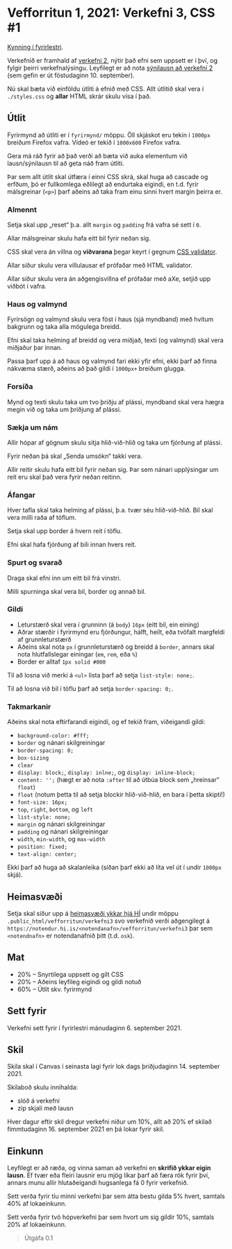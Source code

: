 
# Vefforritun 1, 2021: Verkefni 3, CSS #1

[Kynning í fyrirlestri](https://youtu.be/).

Verkefnið er framhald af [verkefni 2](https://github.com/vefforritun/vef1-2021-v2), nýtir það efni sem uppsett er í því, og fylgir þeirri verkefnalýsingu. Leyfilegt er að nota [sýnilausn að verkefni 2](https://github.com/vefforritun/vef1-2021-v2-synilausn) (sem gefin er út föstudaginn 10. september).

Nú skal bæta við einföldu útliti á efnið með CSS. Allt útlitið skal vera í `./styles.css` og **allar** HTML skrár skulu vísa í það.

## Útlit

Fyrirmynd að útliti er í `fyrirmynd/` möppu. Öll skjáskot eru tekin í `1000px` breiðum Firefox vafra. Vídeó er tekið í `1000x600` Firefox vafra.

Gera má ráð fyrir að það verði að bæta við auka elementum við lausn/sýnilausn til að geta náð fram útliti.

Þar sem allt útlit skal útfæra í einni CSS skrá, skal huga að cascade og erfðum, þó er fullkomlega eðlilegt að endurtaka eigindi, en t.d. fyrir málsgreinar (`<p>`) þarf aðeins að taka fram einu sinni hvert margin þeirra er.

### Almennt

Setja skal upp „reset“ þ.a. allt `margin` og `padding` frá vafra sé sett í `0`.

Allar málsgreinar skulu hafa eitt bil fyrir neðan sig.

CSS skal vera án villna og **viðvarana** þegar keyrt í gegnum [CSS validator](https://jigsaw.w3.org/css-validator/).

Allar síður skulu vera villulausar ef prófaðar með HTML validator.

Allar síður skulu vera án aðgengisvillna ef prófaðar með aXe, setjið upp viðbót í vafra.

### Haus og valmynd

Fyrirsögn og valmynd skulu vera föst í haus (sjá myndband) með hvítum bakgrunn og taka alla mögulega breidd.

Efni skal taka helming af breidd og vera miðjað, texti (og valmynd) skal vera miðjaður þar innan.

Passa þarf upp á að haus og valmynd fari ekki yfir efni, ekki þarf að finna nákvæma stærð, aðeins að það gildi í `1000px+` breiðum glugga.

### Forsíða

Mynd og texti skulu taka um tvo þriðju af plássi, myndband skal vera hægra megin við og taka um þriðjung af plássi.

### Sækja um nám

Allir hópar af gögnum skulu sitja hlið-við-hlið og taka um fjórðung af plássi.

Fyrir neðan þá skal „Senda umsókn“ takki vera.

Allir reitir skulu hafa eitt bil fyrir neðan sig. Þar sem nánari upplýsingar um reit eru skal það vera fyrir neðan reitinn.

### Áfangar

Hver tafla skal taka helming af plássi, þ.a. tvær séu hlið-við-hlið. Bil skal vera milli raða af töflum.

Setja skal upp border á hvern reit í töflu.

Efni skal hafa fjórðung af bili innan hvers reit.

### Spurt og svarað

Draga skal efni inn um eitt bil frá vinstri.

Milli spurninga skal vera bil, border og annað bil.

### Gildi

* Leturstærð skal vera í grunninn (á `body`) `16px` (eitt bil, ein eining)
* Aðrar stærðir í fyrirmynd eru fjórðungur, hálft, heilt, eða tvöfalt margfeldi af grunnleturstærð
* Aðeins skal nota `px` í grunnleturstærð og breidd á `border`, annars skal nota hlutfallslegar einingar (`em`, `rem`, eða `%`)
* Border er alltaf `1px solid #000`

Til að losna við merki á `<ul>` lista þarf að setja `list-style: none;`.

Til að losna við bil í töflu þarf að setja `border-spacing: 0;`.

### Takmarkanir

Aðeins skal nota eftirfarandi eigindi, og ef tekið fram, viðeigandi gildi:

* `background-color: #fff;`
* `border` og nánari skilgreiningar
* `border-spacing: 0;`
* `box-sizing`
* `clear`
* `display: block;`, `display: inlne;`,  og `display: inline-block;`
* `content: '';` (hægt er að nota `:after` til að útbúa block sem „hreinsar“ `float`)
* `float` (notum þetta til að setja blockir hlið-við-hlið, en bara í þetta skipti!)
* `font-size: 16px;`
* `top`, `right`, `bottom`, og `left`
* `list-style: none;`
* `margin` og nánari skilgreiningar
* `padding` og nánari skilgreiningar
* `width`, `min-width`, og `max-width`
* `position: fixed;`
* `text-align: center;`

Ekki þarf að huga að skalanleika (síðan þarf ekki að líta vel út í undir `1000px` skjá).

## Heimasvæði

Setja skal síður upp á [heimasvæði ykkar hjá HÍ](https://uts.hi.is/node/155) undir möppu `.public_html/vefforritun/verkefni3` svo verkefnið verði aðgengilegt á `https://notendur.hi.is/<notendanafn>/vefforritun/verkefni3` þar sem `<notendnafn>` er notendanafnið þitt (t.d. `osk`).

## Mat

* 20% – Snyrtilega uppsett og gilt CSS
* 20% – Aðeins leyfileg eigindi og gildi notuð
* 60% – Útlit skv. fyrirmynd

## Sett fyrir

Verkefni sett fyrir í fyrirlestri mánudaginn 6. september 2021.

## Skil

Skila skal í Canvas í seinasta lagi fyrir lok dags þriðjudaginn 14. september 2021.

Skilaboð skulu innihalda:

* slóð á verkefni
* zip skjali með lausn

Hver dagur eftir skil dregur verkefni niður um 10%, allt að 20% ef skilað fimmtudaginn 16. september 2021 en þá lokar fyrir skil.

## Einkunn

Leyfilegt er að ræða, og vinna saman að verkefni en **skrifið ykkar eigin lausn**. Ef tvær eða fleiri lausnir eru mjög líkar þarf að færa rök fyrir því, annars munu allir hlutaðeigandi hugsanlega fá 0 fyrir verkefnið.

Sett verða fyrir tíu minni verkefni þar sem átta bestu gilda 5% hvert, samtals 40% af lokaeinkunn.

Sett verða fyrir tvö hópverkefni þar sem hvort um sig gildir 10%, samtals 20% af lokaeinkunn.

> Útgáfa 0.1
